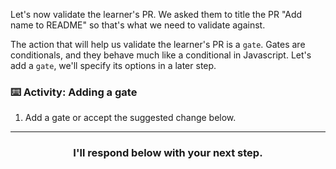 Let's now validate the learner's PR. We asked them to title the PR "Add name to README" so that's what we need to validate against.

The action that will help us validate the learner's PR is a `gate`. Gates are conditionals, and they behave much like a conditional in Javascript. Let's add a `gate`, we'll specify its options in a later step.

### :keyboard: Activity: Adding a gate

1. Add a gate or accept the suggested change below.

<hr>
<h3 align="center">I'll respond below with your next step.</h3>
